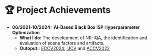 # 🏆 Project Achievements

- **06/2021-10/2024 : AI-Based Black Box ISP Hyperparameter Optimization**
  - **What I do:** The development of NR-IQA, the identification and evaluation of scene factors and artifacts.
  - **Outoput:**: [ECCV2024](https://link.springer.com/chapter/10.1007/978-3-031-73232-4_14), [IJCV](https://link.springer.com/article/10.1007/s11263-023-01851-5) and [ACCV2022](https://openaccess.thecvf.com/content/ACCV2022/html/Chen_Teacher-Guided_Learning_for_Blind_Image_Quality_Assessment_ACCV_2022_paper.html)
  